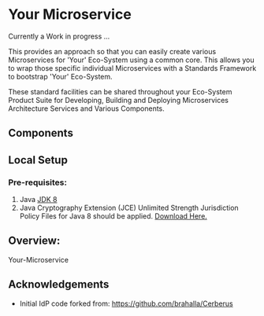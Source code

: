 # Your Microservice
Currently a Work in progress ...

This provides an approach so that you can easily create various Microservices 
for 'Your' Eco-System using a common core. 
This allows you to wrap those specific individual Microservices 
with a Standards Framework to bootstrap 'Your' Eco-System.  

These standard facilities can be shared 
throughout your Eco-System Product Suite for Developing, Building and Deploying 
Microservices Architecture Services and Various Components.

## Components


## Local Setup

### Pre-requisites:

1. Java [JDK 8](http://www.oracle.com/technetwork/java/javase/downloads/jdk8-downloads-2133151.html)
2. Java Cryptography Extension (JCE) Unlimited Strength Jurisdiction Policy Files for Java 8 should be
applied.  [Download Here.](http://www.oracle.com/technetwork/java/javase/downloads/jce8-download-2133166.html)

## Overview:
Your-Microservice

## Acknowledgements
* Initial IdP code forked from: https://github.com/brahalla/Cerberus


